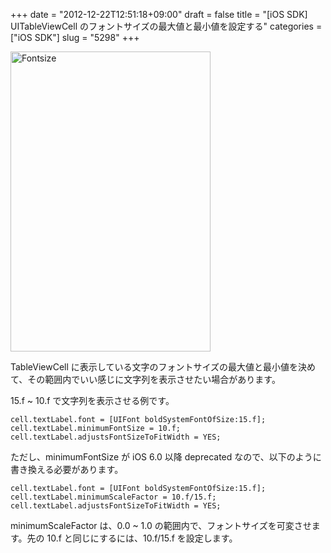 +++
date = "2012-12-22T12:51:18+09:00"
draft = false
title = "[iOS SDK] UITableViewCell のフォントサイズの最大値と最小値を設定する"
categories = ["iOS SDK"]
slug = "5298"
+++

<img class="align-center" src="/images/2012/12/fontsize.png" alt="Fontsize" title="fontsize.png" border="0" width="320" height="480" />

TableViewCell に表示している文字のフォントサイズの最大値と最小値を決めて、その範囲内でいい感じに文字列を表示させたい場合があります。

15.f ~ 10.f で文字列を表示させる例です。

<pre><code>cell.textLabel.font = [UIFont boldSystemFontOfSize:15.f];
cell.textLabel.minimumFontSize = 10.f;
cell.textLabel.adjustsFontSizeToFitWidth = YES;
</code></pre>

ただし、minimumFontSize が iOS 6.0 以降 deprecated なので、以下のように書き換える必要があります。

<pre><code>cell.textLabel.font = [UIFont boldSystemFontOfSize:15.f];
cell.textLabel.minimumScaleFactor = 10.f/15.f;
cell.textLabel.adjustsFontSizeToFitWidth = YES;
</code></pre>

minimumScaleFactor は、0.0 ~ 1.0 の範囲内で、フォントサイズを可変させます。先の 10.f と同じにするには、10.f/15.f を設定します。
